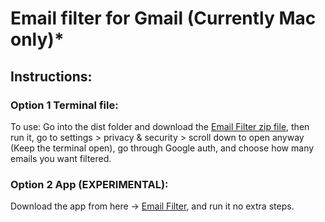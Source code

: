 # Email filter for Gmail (Currently Mac only)*

## Instructions:
### Option 1 Terminal file:
To use:
Go into the dist folder and download the [Email Filter zip file](dist/EmailFilter.zip), then run it, go to settings > privacy & security > scroll down to open anyway
(Keep the terminal open),
go through Google auth,
and choose how many emails you want filtered.

### Option 2 App (EXPERIMENTAL):
Download the app from here -> [Email Filter](dist/EmailFilter.app), and run it no extra steps.